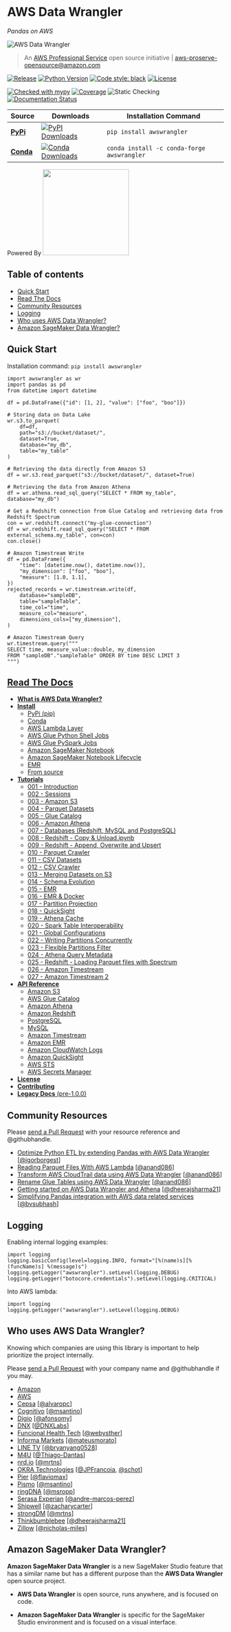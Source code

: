 # AWS Data Wrangler

*Pandas on AWS*

![AWS Data Wrangler](docs/source/_static/logo2.png?raw=true "AWS Data Wrangler")

> An [AWS Professional Service](https://aws.amazon.com/professional-services/) open source initiative | aws-proserve-opensource@amazon.com

[![Release](https://img.shields.io/badge/release-2.2.0-brightgreen.svg)](https://pypi.org/project/awswrangler/)
[![Python Version](https://img.shields.io/badge/python-3.6%20%7C%203.7%20%7C%203.8-brightgreen.svg)](https://anaconda.org/conda-forge/awswrangler)
[![Code style: black](https://img.shields.io/badge/code%20style-black-000000.svg)](https://github.com/psf/black)
[![License](https://img.shields.io/badge/License-Apache%202.0-blue.svg)](https://opensource.org/licenses/Apache-2.0)

[![Checked with mypy](http://www.mypy-lang.org/static/mypy_badge.svg)](http://mypy-lang.org/)
[![Coverage](https://img.shields.io/badge/coverage-91%25-brightgreen.svg)](https://pypi.org/project/awswrangler/)
![Static Checking](https://github.com/awslabs/aws-data-wrangler/workflows/Static%20Checking/badge.svg?branch=master)
[![Documentation Status](https://readthedocs.org/projects/aws-data-wrangler/badge/?version=latest)](https://aws-data-wrangler.readthedocs.io/?badge=latest)

| Source | Downloads | Installation Command |
|--------|-----------|----------------------|
| **[PyPi](https://pypi.org/project/awswrangler/)**  | [![PyPI Downloads](https://pepy.tech/badge/awswrangler)](https://pypi.org/project/awswrangler/) | `pip install awswrangler` |
| **[Conda](https://anaconda.org/conda-forge/awswrangler)** | [![Conda Downloads](https://img.shields.io/conda/dn/conda-forge/awswrangler.svg)](https://anaconda.org/conda-forge/awswrangler) | `conda install -c conda-forge awswrangler` |

Powered By [<img src="https://arrow.apache.org/img/arrow.png" width="200">](https://arrow.apache.org/powered_by/)

## Table of contents

- [Quick Start](#quick-start)
- [Read The Docs](#read-the-docs)
- [Community Resources](#community-resources)
- [Logging](#logging)
- [Who uses AWS Data Wrangler?](#who-uses-aws-data-wrangler)
- [Amazon SageMaker Data Wrangler?](#amazon-sageMaker-data-wrangler)

## Quick Start

Installation command: `pip install awswrangler`

```py3
import awswrangler as wr
import pandas as pd
from datetime import datetime

df = pd.DataFrame({"id": [1, 2], "value": ["foo", "boo"]})

# Storing data on Data Lake
wr.s3.to_parquet(
    df=df,
    path="s3://bucket/dataset/",
    dataset=True,
    database="my_db",
    table="my_table"
)

# Retrieving the data directly from Amazon S3
df = wr.s3.read_parquet("s3://bucket/dataset/", dataset=True)

# Retrieving the data from Amazon Athena
df = wr.athena.read_sql_query("SELECT * FROM my_table", database="my_db")

# Get a Redshift connection from Glue Catalog and retrieving data from Redshift Spectrum
con = wr.redshift.connect("my-glue-connection")
df = wr.redshift.read_sql_query("SELECT * FROM external_schema.my_table", con=con)
con.close()

# Amazon Timestream Write
df = pd.DataFrame({
    "time": [datetime.now(), datetime.now()],   
    "my_dimension": ["foo", "boo"],
    "measure": [1.0, 1.1],
})
rejected_records = wr.timestream.write(df,
    database="sampleDB",
    table="sampleTable",
    time_col="time",
    measure_col="measure",
    dimensions_cols=["my_dimension"],
)

# Amazon Timestream Query
wr.timestream.query("""
SELECT time, measure_value::double, my_dimension
FROM "sampleDB"."sampleTable" ORDER BY time DESC LIMIT 3
""")

```

## [Read The Docs](https://aws-data-wrangler.readthedocs.io/)

- [**What is AWS Data Wrangler?**](https://aws-data-wrangler.readthedocs.io/en/stable/what.html)
- [**Install**](https://aws-data-wrangler.readthedocs.io/en/stable/install.html)
  - [PyPi (pip)](https://aws-data-wrangler.readthedocs.io/en/stable/install.html#pypi-pip)
  - [Conda](https://aws-data-wrangler.readthedocs.io/en/stable/install.html#conda)
  - [AWS Lambda Layer](https://aws-data-wrangler.readthedocs.io/en/stable/install.html#aws-lambda-layer)
  - [AWS Glue Python Shell Jobs](https://aws-data-wrangler.readthedocs.io/en/stable/install.html#aws-glue-python-shell-jobs)
  - [AWS Glue PySpark Jobs](https://aws-data-wrangler.readthedocs.io/en/stable/install.html#aws-glue-pyspark-jobs)
  - [Amazon SageMaker Notebook](https://aws-data-wrangler.readthedocs.io/en/stable/install.html#amazon-sagemaker-notebook)
  - [Amazon SageMaker Notebook Lifecycle](https://aws-data-wrangler.readthedocs.io/en/stable/install.html#amazon-sagemaker-notebook-lifecycle)
  - [EMR](https://aws-data-wrangler.readthedocs.io/en/stable/install.html#emr)
  - [From source](https://aws-data-wrangler.readthedocs.io/en/stable/install.html#from-source)
- [**Tutorials**](https://github.com/awslabs/aws-data-wrangler/tree/master/tutorials)
  - [001 - Introduction](https://github.com/awslabs/aws-data-wrangler/blob/master/tutorials/001%20-%20Introduction.ipynb)
  - [002 - Sessions](https://github.com/awslabs/aws-data-wrangler/blob/master/tutorials/002%20-%20Sessions.ipynb)
  - [003 - Amazon S3](https://github.com/awslabs/aws-data-wrangler/blob/master/tutorials/003%20-%20Amazon%20S3.ipynb)
  - [004 - Parquet Datasets](https://github.com/awslabs/aws-data-wrangler/blob/master/tutorials/004%20-%20Parquet%20Datasets.ipynb)
  - [005 - Glue Catalog](https://github.com/awslabs/aws-data-wrangler/blob/master/tutorials/005%20-%20Glue%20Catalog.ipynb)
  - [006 - Amazon Athena](https://github.com/awslabs/aws-data-wrangler/blob/master/tutorials/006%20-%20Amazon%20Athena.ipynb)
  - [007 - Databases (Redshift, MySQL and PostgreSQL)](https://github.com/awslabs/aws-data-wrangler/blob/master/tutorials/007%20-%20Redshift%2C%20MySQL%2C%20PostgreSQL.ipynb)
  - [008 - Redshift - Copy & Unload.ipynb](https://github.com/awslabs/aws-data-wrangler/blob/master/tutorials/008%20-%20Redshift%20-%20Copy%20%26%20Unload.ipynb)
  - [009 - Redshift - Append, Overwrite and Upsert](https://github.com/awslabs/aws-data-wrangler/blob/master/tutorials/009%20-%20Redshift%20-%20Append%2C%20Overwrite%2C%20Upsert.ipynb)
  - [010 - Parquet Crawler](https://github.com/awslabs/aws-data-wrangler/blob/master/tutorials/010%20-%20Parquet%20Crawler.ipynb)
  - [011 - CSV Datasets](https://github.com/awslabs/aws-data-wrangler/blob/master/tutorials/011%20-%20CSV%20Datasets.ipynb)
  - [012 - CSV Crawler](https://github.com/awslabs/aws-data-wrangler/blob/master/tutorials/012%20-%20CSV%20Crawler.ipynb)
  - [013 - Merging Datasets on S3](https://github.com/awslabs/aws-data-wrangler/blob/master/tutorials/013%20-%20Merging%20Datasets%20on%20S3.ipynb)
  - [014 - Schema Evolution](https://github.com/awslabs/aws-data-wrangler/blob/master/tutorials/014%20-%20Schema%20Evolution.ipynb)
  - [015 - EMR](https://github.com/awslabs/aws-data-wrangler/blob/master/tutorials/015%20-%20EMR.ipynb)
  - [016 - EMR & Docker](https://github.com/awslabs/aws-data-wrangler/blob/master/tutorials/016%20-%20EMR%20%26%20Docker.ipynb)
  - [017 - Partition Projection](https://github.com/awslabs/aws-data-wrangler/blob/master/tutorials/017%20-%20Partition%20Projection.ipynb)
  - [018 - QuickSight](https://github.com/awslabs/aws-data-wrangler/blob/master/tutorials/018%20-%20QuickSight.ipynb)
  - [019 - Athena Cache](https://github.com/awslabs/aws-data-wrangler/blob/master/tutorials/019%20-%20Athena%20Cache.ipynb)
  - [020 - Spark Table Interoperability](https://github.com/awslabs/aws-data-wrangler/blob/master/tutorials/020%20-%20Spark%20Table%20Interoperability.ipynb)
  - [021 - Global Configurations](https://github.com/awslabs/aws-data-wrangler/blob/master/tutorials/021%20-%20Global%20Configurations.ipynb)
  - [022 - Writing Partitions Concurrently](https://github.com/awslabs/aws-data-wrangler/blob/master/tutorials/022%20-%20Writing%20Partitions%20Concurrently.ipynb)
  - [023 - Flexible Partitions Filter](https://github.com/awslabs/aws-data-wrangler/blob/master/tutorials/023%20-%20Flexible%20Partitions%20Filter.ipynb)
  - [024 - Athena Query Metadata](https://github.com/awslabs/aws-data-wrangler/blob/master/tutorials/024%20-%20Athena%20Query%20Metadata.ipynb)
  - [025 - Redshift - Loading Parquet files with Spectrum](https://github.com/awslabs/aws-data-wrangler/blob/master/tutorials/025%20-%20Redshift%20-%20Loading%20Parquet%20files%20with%20Spectrum.ipynb)
  - [026 - Amazon Timestream](https://github.com/awslabs/aws-data-wrangler/blob/master/tutorials/026%20-%20Amazon%20Timestream.ipynb)
  - [027 - Amazon Timestream 2](https://github.com/awslabs/aws-data-wrangler/blob/master/tutorials/027%20-%20Amazon%20Timestream%202.ipynb)
- [**API Reference**](https://aws-data-wrangler.readthedocs.io/en/stable/api.html)
  - [Amazon S3](https://aws-data-wrangler.readthedocs.io/en/stable/api.html#amazon-s3)
  - [AWS Glue Catalog](https://aws-data-wrangler.readthedocs.io/en/stable/api.html#aws-glue-catalog)
  - [Amazon Athena](https://aws-data-wrangler.readthedocs.io/en/stable/api.html#amazon-athena)
  - [Amazon Redshift](https://aws-data-wrangler.readthedocs.io/en/stable/api.html#amazon-redshift)
  - [PostgreSQL](https://aws-data-wrangler.readthedocs.io/en/stable/api.html#postgresql)
  - [MySQL](https://aws-data-wrangler.readthedocs.io/en/stable/api.html#mysql)
  - [Amazon Timestream](https://aws-data-wrangler.readthedocs.io/en/stable/api.html#amazon-timestream)
  - [Amazon EMR](https://aws-data-wrangler.readthedocs.io/en/stable/api.html#amazon-emr)
  - [Amazon CloudWatch Logs](https://aws-data-wrangler.readthedocs.io/en/stable/api.html#amazon-cloudwatch-logs)
  - [Amazon QuickSight](https://aws-data-wrangler.readthedocs.io/en/stable/api.html#amazon-quicksight)
  - [AWS STS](https://aws-data-wrangler.readthedocs.io/en/stable/api.html#aws-sts)
  - [AWS Secrets Manager](https://aws-data-wrangler.readthedocs.io/en/stable/api.html#aws-secrets-manager)
- [**License**](https://github.com/awslabs/aws-data-wrangler/blob/master/LICENSE.txt)
- [**Contributing**](https://github.com/awslabs/aws-data-wrangler/blob/master/CONTRIBUTING.md)
- [**Legacy Docs** (pre-1.0.0)](https://aws-data-wrangler.readthedocs.io/en/0.3.3/)

## Community Resources

Please [send a Pull Request](https://github.com/awslabs/aws-data-wrangler/edit/master/README.md) with your resource reference and @githubhandle.

- [Optimize Python ETL by extending Pandas with AWS Data Wrangler](https://aws.amazon.com/blogs/big-data/optimize-python-etl-by-extending-pandas-with-aws-data-wrangler/) [[@igorborgest](https://github.com/igorborgest)]
- [Reading Parquet Files With AWS Lambda](https://aprakash.wordpress.com/2020/04/14/reading-parquet-files-with-aws-lambda/) [[@anand086](https://github.com/anand086)]
- [Transform AWS CloudTrail data using AWS Data Wrangler](https://aprakash.wordpress.com/2020/09/17/transform-aws-cloudtrail-data-using-aws-data-wrangler/) [[@anand086](https://github.com/anand086)]
- [Rename Glue Tables using AWS Data Wrangler](https://ananddatastories.com/rename-glue-tables-using-aws-data-wrangler/) [[@anand086](https://github.com/anand086)]
- [Getting started on AWS Data Wrangler and Athena](https://medium.com/@dheerajsharmainampudi/getting-started-on-aws-data-wrangler-and-athena-7b446c834076) [[@dheerajsharma21](https://github.com/dheerajsharma21)]
- [Simplifying Pandas integration with AWS data related services](https://medium.com/@bv_subhash/aws-data-wrangler-simplifying-pandas-integration-with-aws-data-related-services-2b3325c12188) [[@bvsubhash](https://github.com/bvsubhash)]

## Logging

Enabling internal logging examples:

```py3
import logging
logging.basicConfig(level=logging.INFO, format="[%(name)s][%(funcName)s] %(message)s")
logging.getLogger("awswrangler").setLevel(logging.DEBUG)
logging.getLogger("botocore.credentials").setLevel(logging.CRITICAL)
```

Into AWS lambda:

```py3
import logging
logging.getLogger("awswrangler").setLevel(logging.DEBUG)
```

## Who uses AWS Data Wrangler?

Knowing which companies are using this library is important to help prioritize the project internally.

Please [send a Pull Request](https://github.com/awslabs/aws-data-wrangler/edit/master/README.md) with your company name and @githubhandle if you may.

- [Amazon](https://www.amazon.com/)
- [AWS](https://aws.amazon.com/)
- [Cepsa](https://cepsa.com) [[@alvaropc](https://github.com/alvaropc)]
- [Cognitivo](https://www.cognitivo.ai/) [[@msantino](https://github.com/msantino)]
- [Digio](https://www.digio.com.br/) [[@afonsomy](https://github.com/afonsomy)]
- [DNX](https://www.dnx.solutions/) [[@DNXLabs](https://github.com/DNXLabs)]
- [Funcional Health Tech](https://www.funcionalcorp.com.br/) [[@webysther](https://github.com/webysther)]
- [Informa Markets](https://www.informamarkets.com/en/home.html) [[@mateusmorato]](http://github.com/mateusmorato)
- [LINE TV](https://www.linetv.tw/) [[@bryanyang0528](https://github.com/bryanyang0528)]
- [M4U](https://www.m4u.com.br/) [[@Thiago-Dantas](https://github.com/Thiago-Dantas)]
- [nrd.io](https://nrd.io/) [[@mrtns](https://github.com/mrtns)]
- [OKRA Technologies](https://okra.ai) [[@JPFrancoia](https://github.com/JPFrancoia), [@schot](https://github.com/schot)]
- [Pier](https://www.pier.digital/) [[@flaviomax](https://github.com/flaviomax)]
- [Pismo](https://www.pismo.io/) [[@msantino](https://github.com/msantino)]
- [ringDNA](https://www.ringdna.com/) [[@msropp](https://github.com/msropp)]
- [Serasa Experian](https://www.serasaexperian.com.br/) [[@andre-marcos-perez](https://github.com/andre-marcos-perez)]
- [Shipwell](https://shipwell.com/) [[@zacharycarter](https://github.com/zacharycarter)]
- [strongDM](https://www.strongdm.com/) [[@mrtns](https://github.com/mrtns)]
- [Thinkbumblebee](https://www.thinkbumblebee.com/) [[@dheerajsharma21]](https://github.com/dheerajsharma21)
- [Zillow](https://www.zillow.com/) [[@nicholas-miles]](https://github.com/nicholas-miles)

## Amazon SageMaker Data Wrangler?

**Amazon SageMaker Data Wrangler** is a new SageMaker Studio feature that has a similar name but has a different purpose than the **AWS Data Wrangler** open source project.

- **AWS Data Wrangler** is open source, runs anywhere, and is focused on code.

- **Amazon SageMaker Data Wrangler** is specific for the SageMaker Studio environment and is focused on a visual interface.
